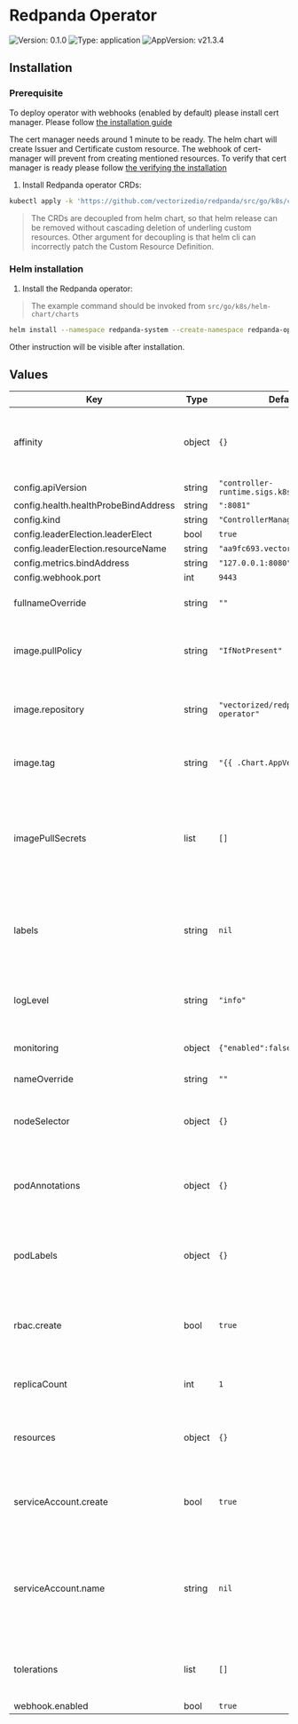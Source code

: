 # Redpanda Operator

![Version: 0.1.0](https://img.shields.io/badge/Version-0.1.0-informational?style=flat-square) ![Type: application](https://img.shields.io/badge/Type-application-informational?style=flat-square) ![AppVersion: v21.3.4](https://img.shields.io/badge/AppVersion-v21.3.4-informational?style=flat-square)

## Installation

### Prerequisite

To deploy operator with webhooks (enabled by default) please install
cert manager. Please follow
[the installation guide](https://cert-manager.io/docs/installation/)

The cert manager needs around 1 minute to be ready. The helm chart
will create Issuer and Certificate custom resource. The
webhook of cert-manager will prevent from creating mentioned
resources. To verify that cert manager is ready please follow
[the verifying the installation](https://cert-manager.io/docs/installation/kubernetes/#verifying-the-installation)

1. Install Redpanda operator CRDs:

```sh
kubectl apply -k 'https://github.com/vectorizedio/redpanda/src/go/k8s/config/crd?ref=v21.3.4'
```

> The CRDs are decoupled from helm chart, so that helm release can be
> removed without cascading deletion of underling custom resources.
> Other argument for decoupling is that helm cli can incorrectly
> patch the Custom Resource Definition.

### Helm installation

1. Install the Redpanda operator:

> The example command should be invoked from `src/go/k8s/helm-chart/charts`

```sh
helm install --namespace redpanda-system --create-namespace redpanda-operator ./redpanda-operator
```

Other instruction will be visible after installation.

## Values

| Key | Type | Default | Description |
|-----|------|---------|-------------|
| affinity | object | `{}` | Allows to specify affinity for Redpanda Operator PODs |
| config.apiVersion | string | `"controller-runtime.sigs.k8s.io/v1alpha1"` |  |
| config.health.healthProbeBindAddress | string | `":8081"` |  |
| config.kind | string | `"ControllerManagerConfig"` |  |
| config.leaderElection.leaderElect | bool | `true` |  |
| config.leaderElection.resourceName | string | `"aa9fc693.vectorized.io"` |  |
| config.metrics.bindAddress | string | `"127.0.0.1:8080"` |  |
| config.webhook.port | int | `9443` |  |
| fullnameOverride | string | `""` | Override the fully qualified app name |
| image.pullPolicy | string | `"IfNotPresent"` | Define the pullPolicy for Redpanda Operator image |
| image.repository | string | `"vectorized/redpanda-operator"` | Repository that Redpanda Operator image is available |
| image.tag | string | `"{{ .Chart.AppVersion }}"` | Define the Redpanda Operator container tag |
| imagePullSecrets | list | `[]` | Redpanda Operator container registry pullSecret (ex: specify docker registry credentials) |
| labels | string | `nil` | Allows to assign labels to the resources created by this helm chart |
| logLevel | string | `"info"` | Set Redpanda Operator log level (debug, info, error, panic, fatal) |
| monitoring | object | `{"enabled":false}` | Add service monitor to the deployment |
| nameOverride | string | `""` | Override name of app |
| nodeSelector | object | `{}` | Allows to schedule Redpanda Operator on specific nodes |
| podAnnotations | object | `{}` | Allows setting additional annotations for Redpanda Operator PODs |
| podLabels | object | `{}` | Allows setting additional labels for for Redpanda Operator PODs |
| rbac.create | bool | `true` | Specifies whether the RBAC resources should be created |
| replicaCount | int | `1` | Number of instances of Redpanda Operator |
| resources | object | `{}` | Set resources requests/limits for Redpanda Operator PODs |
| serviceAccount.create | bool | `true` | Specifies whether a service account should be created |
| serviceAccount.name | string | `nil` | The name of the service account to use. If not set name is generated using the fullname template |
| tolerations | list | `[]` | Allows to schedule Redpanda Operator on tainted nodes |
| webhook.enabled | bool | `true` |  |
